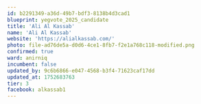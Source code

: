 ```yaml
---
id: b2291349-a36d-49b7-bdf3-8138b4d3cad1
blueprint: yegvote_2025_candidate
title: 'Ali Al Kassab'
name: 'Ali Al Kassab'
website: 'https://alialkassab.com/'
photo: file-ad76de5a-d0d6-4ce1-8fb7-f2e1a768c118-modified.png
confirmed: true
ward: anirniq
incumbent: false
updated_by: 9c6b6866-e047-4568-b3f4-71623caf17dd
updated_at: 1752683763
tier: 3
facebook: alkassab1
---
```

